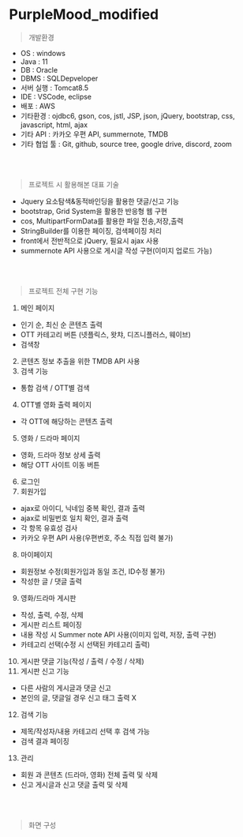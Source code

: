 # PurpleMood_modified

> 개발환경
* OS : windows
* Java : 11
* DB : Oracle
* DBMS : SQLDepveloper
* 서버 실행 : Tomcat8.5
* IDE : VSCode, eclipse
* 배포 : AWS
* 기타환경 : ojdbc6, gson, cos, jstl, JSP, json, jQuery, bootstrap, css, javascript, html, ajax
* 기타 API : 카카오 우편 API, summernote, TMDB
* 기타 협업 툴 : Git, github, source tree, google drive, discord, zoom

<br>
<br>

> 프로젝트 시 활용해본 대표 기술
* Jquery 요소탐색&동적바인딩을 활용한 댓글/신고 기능
* bootstrap, Grid System을 활용한 반응형 웹 구현
* cos, MultipartFormData를 활용한 파일 전송,저장,출력
* StringBuilder를 이용한 페이징, 검색페이징 처리
* front에서 전반적으로 jQuery, 필요시 ajax 사용
* summernote API 사용으로 게시글 작성 구현(이미지 업로드 가능)

<br>
<br>

> 프로젝트 전체 구현 기능
1.	메인 페이지
-	인기 순, 최신 순 콘텐츠 출력
-	OTT 카테고리 버튼 (넷플릭스, 왓챠, 디즈니플러스, 웨이브)
-	검색창
2.	콘텐츠 정보 추출을 위한 TMDB API 사용
3.	검색 기능
-	통합 검색 / OTT별 검색
4.	OTT별 영화 출력 페이지
-	각 OTT에 해당하는 콘텐츠 출력
5.	영화 / 드라마 페이지
-	영화, 드라마 정보 상세 출력
-	해당 OTT 사이트 이동 버튼
6.	로그인
7.	회원가입
-	ajax로 아이디, 닉네임 중복 확인, 결과 출력
-	ajax로 비밀번호 일치 확인, 결과 출력
-	각 항목 유효성 검사
-	카카오 우편 API 사용(우편번호, 주소 직접 입력 불가)
8.	마이페이지
-	회원정보 수정(회원가입과 동일 조건, ID수정 불가)
-	작성한 글 / 댓글 출력
9.	영화/드라마 게시판
-	작성, 출력, 수정, 삭제
-	게시판 리스트 페이징
-	내용 작성 시 Summer note API 사용(이미지 입력, 저장, 출력 구현)
-	카테고리 선택(수정 시 선택된 카테고리 출력)
10.	게시판 댓글 기능(작성 / 출력 / 수정 / 삭제)
11.	게시판 신고 기능
-	다른 사람의 게시글과 댓글 신고
-	본인의 글, 댓글일 경우 신고 태그 출력 X
12.	검색 기능
-	제목/작성자/내용 카테고리 선택 후 검색 가능
-	검색 결과 페이징
13.	관리
-	회원 과 콘텐츠 (드라마, 영화) 전체 출력 및 삭제
-	신고 게시글과 신고 댓글 출력 및 삭제

<br>
<br>

> 화면 구성

